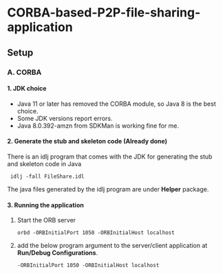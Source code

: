 # CORBA-based-P2P-file-sharing-application

## Setup

### A. CORBA

#### 1. JDK choice
- Java 11 or later has removed the CORBA module, so Java 8 is the best choice.
- Some JDK versions report errors.
- Java 8.0.392-amzn from SDKMan is working fine for me.

#### 2. Generate the stub and skeleton code (Already done)
There is an idlj program that comes with the JDK for generating the stub and skeleton code in Java
```shell
 idlj -fall FileShare.idl
```
The java files generated by the idlj program are under **Helper** package.

#### 3. Running the application
1. Start the ORB server
    ```shell
    orbd -ORBInitialPort 1050 -ORBInitialHost localhost
    ```

2. add the below program argument to the server/client application at **Run/Debug Configurations**.
    ```shell
    -ORBInitialPort 1050 -ORBInitialHost localhost
    ```